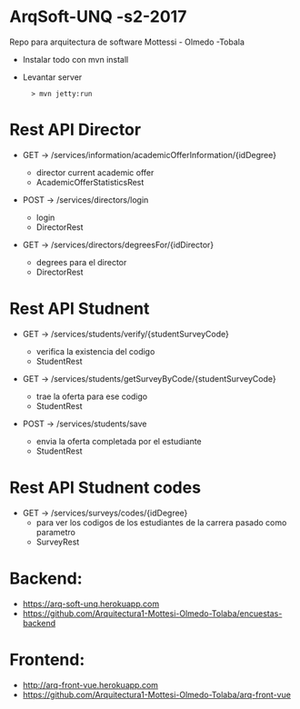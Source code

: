 # ArqSoft-UNQ -s2-2017
Repo para arquitectura de software Mottessi - Olmedo -Tobala

* Instalar todo con mvn install
* Levantar server

		> mvn jetty:run

# Rest API Director

* GET -> /services/information/academicOfferInformation/{idDegree}
	- director current academic offer
	- AcademicOfferStatisticsRest

* POST -> /services/directors/login
	- login
	- DirectorRest

* GET -> /services/directors/degreesFor/{idDirector}
	- degrees para el director
	- DirectorRest

# Rest API Studnent

* GET -> /services/students/verify/{studentSurveyCode}
	- verifica la existencia del codigo
	- StudentRest

* GET -> /services/students/getSurveyByCode/{studentSurveyCode}
	- trae la oferta para ese codigo
	- StudentRest

* POST -> /services/students/save
	- envia la oferta completada por el estudiante
	- StudentRest

# Rest API Studnent codes

* GET -> /services/surveys/codes/{idDegree}
	- para ver los codigos de los estudiantes de la carrera pasado como parametro
	- SurveyRest


# Backend:
* https://arq-soft-unq.herokuapp.com
* https://github.com/Arquitectura1-Mottesi-Olmedo-Tolaba/encuestas-backend

# Frontend:
* http://arq-front-vue.herokuapp.com
* https://github.com/Arquitectura1-Mottesi-Olmedo-Tolaba/arq-front-vue
